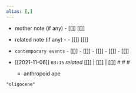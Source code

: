 ```yaml
---
alias: [,]
---
```

- mother note (if any)		- [[]] [[]]
- related note (if any) -		- [[]] [[]]
- `contemporary events`	- [[]]	- [[]]	- [[]]	- [[]]	- [[]]

- [[2021-11-06]]  `03:15` _related_ [[]] | [[]] | [[]] # # #
	- anthropoid ape

```query
"oligocene"
```